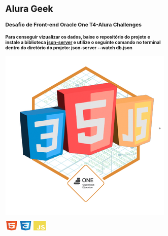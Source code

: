 <h1>Alura Geek</h1>

<h3>Desafio de Front-end Oracle One T4-Alura Challenges</h3>

<h4>Para conseguir vizualizar os dados, baixe o repositório do projeto e instale a biblioteca <a href="https://www.npmjs.com/package/json-server" target="_blank" rel="external">json-server</a> e utilize o seguinte comando no terminal dentro do diretório do projeto: <strong>json-server --watch db.json</strong></h4>

<img src="./assets/img/badge-alurageek.png" />

<div style="display: inline_block"><br>
  <img align="center" alt="HTML" height="30" width="40" src="https://raw.githubusercontent.com/devicons/devicon/master/icons/html5/html5-original.svg">
  <img align="center" alt="CSS" height="30" width="40" src="https://raw.githubusercontent.com/devicons/devicon/master/icons/css3/css3-original.svg">
  <img align="center" alt="Js" height="30" width="40" src="https://raw.githubusercontent.com/devicons/devicon/master/icons/javascript/javascript-plain.svg">
</div>